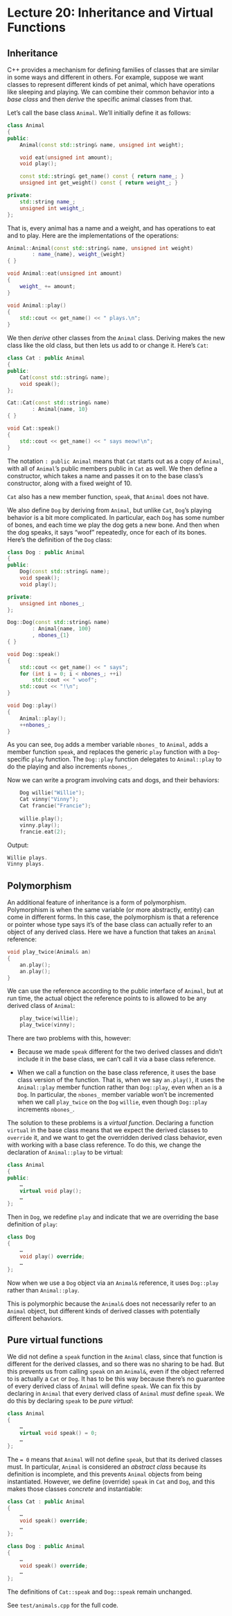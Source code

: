 # Lecture 20: Inheritance and Virtual Functions

## Inheritance

C++ provides a mechanism for defining families of classes that are similar in
some ways and different in others. For example, suppose we want classes to 
represent different kinds of pet animal, which have operations like sleeping
and playing. We can combine their common behavior into a *base class* and then
*derive* the specific animal classes from that. 

Let’s call the base class `Animal`. We’ll initially define it as follows:

```c++
class Animal
{
public:
    Animal(const std::string& name, unsigned int weight);

    void eat(unsigned int amount);
    void play();

    const std::string& get_name() const { return name_; }
    unsigned int get_weight() const { return weight_; }

private:
    std::string name_;
    unsigned int weight_;
};
```

That is, every animal has a name and a weight, and has operations to eat and 
to play. Here are the implementations of the operations:

```c++
Animal::Animal(const std::string& name, unsigned int weight)
        : name_{name}, weight_{weight}
{ }

void Animal::eat(unsigned int amount)
{
    weight_ += amount;
}

void Animal::play()
{
    std::cout << get_name() << " plays.\n";
}
```

We then *derive* other classes from the `Animal` class. Deriving makes the 
new class like the old class, but then lets us add to or change it. Here’s 
`Cat`:

```c++
class Cat : public Animal
{
public:
    Cat(const std::string& name);
    void speak();
};

Cat::Cat(const std::string& name)
        : Animal{name, 10}
{ }

void Cat::speak()
{
    std::cout << get_name() << " says meow!\n";
}
```

The notation `: public Animal` means that `Cat` starts out as a copy of 
`Animal`, with all of `Animal`’s public members public in `Cat` as well. We 
then define a constructor, which takes a name and passes it on to the base 
class’s constructor, along with a fixed weight of 10.

`Cat` also has a new member function, `speak`, that `Animal` does not have.

We also define `Dog` by deriving from `Animal`, but unlike `Cat`, `Dog`’s 
playing behavior is a bit more complicated. In particular, each `Dog` has 
some number of bones, and each time we play the dog gets a new bone. And then
when the dog speaks, it says “woof” repeatedly, once for each of its bones.
Here’s the definition of the `Dog` class:

```c++
class Dog : public Animal
{
public:
    Dog(const std::string& name);
    void speak();
    void play();

private:
    unsigned int nbones_;
};

Dog::Dog(const std::string& name)
        : Animal{name, 100}
        , nbones_{1}
{ }

void Dog::speak()
{
    std::cout << get_name() << " says";
    for (int i = 0; i < nbones_; ++i)
        std::cout << " woof";
    std::cout << "!\n";
}

void Dog::play()
{
    Animal::play();
    ++nbones_;
}
```

As you can see, `Dog` adds a member variable `nbones_` to `Animal`, adds a 
member function `speak`, and replaces the generic `play` function with a 
`Dog`-specific `play` function. The `Dog::play` function delegates to 
`Animal::play` to do the playing and also increments `nbones_`.

Now we can write a program involving cats and dogs, and their behaviors:

```c++
    Dog willie("Willie");
    Cat vinny("Vinny");
    Cat francie("Francie");
    
    willie.play();
    vinny.play();
    francie.eat(2);
```

Output:

```c++
Willie plays.
Vinny plays.
```

## Polymorphism

An additional feature of inheritance is a form of polymorphism. Polymorphism 
is when the same variable (or more abstractly, entity) can come in different 
forms. In this case, the polymorphism is that a reference or pointer whose 
type says it’s of the base class can actually refer to an object of any 
derived class. Here we have a function that takes an `Animal` reference:

```c++
void play_twice(Animal& an)
{
    an.play();
    an.play();
}
```

We can use the reference according to the public interface of `Animal`, but 
at run time, the actual object the reference points to is allowed to be any 
derived class of `Animal`:

```c++
    play_twice(willie);
    play_twice(vinny);
```

There are two problems with this, however:

  - Because we made `speak` different for the two derived classes and didn’t 
  include it in the base class, we can’t call it via a base class reference.
  
  - When we call a function on the base class reference, it uses the base 
  class version of the function. That is, when we say `an.play()`, it uses 
  the `Animal::play` member function rather than `Dog::play`, even when `an` 
  is a `Dog`. In particular, the `nbones_` member variable won’t be 
  incremented when we call `play_twice` on the `Dog` `willie`, even though 
  `Dog::play` increments `nbones_`.
  
The solution to these problems is a *virtual function*. Declaring a function 
`virtual` in the base class means that we expect the derived classes to 
`override` it, and we want to get the overridden derived class behavior, even
with working with a base class reference. To do this, we change the 
declaration of `Animal::play` to be virtual:

```c++
class Animal
{
public:
    …
    virtual void play();
    …
};
```

Then in `Dog`, we redefine `play` and indicate that we are overriding the 
base definition of `play`:

```c++
class Dog
{
    …
    void play() override;
    …
};
```

Now when we use a `Dog` object via an `Animal&` reference, it uses 
`Dog::play` rather than `Animal::play`.

This is polymorphic because the `Animal&` does not necessarily refer to an 
`Animal` object, but different kinds of derived classes with potentially 
different behaviors.

## Pure virtual functions

We did not define a `speak` function in the `Animal` class, since that 
function is different for the derived classes, and so there was no sharing to
be had. But this prevents us from calling `speak` on an `Animal&`, even if 
the object referred to is actually a `Cat` or `Dog`. It has to be this way 
because there’s no guarantee of every derived class of `Animal` will define 
`speak`. We can fix this by declaring in `Animal` that every derived class of
`Animal` *must* define `speak`. We do this by declaring `speak` to be *pure 
virtual*:
 
```c++
class Animal
{
    …
    virtual void speak() = 0;
    …
};
```

The `= 0` means that `Animal` will not define `speak`, but that its derived 
classes must. In particular, `Animal` is considered an *abstract class* 
because its definition is incomplete, and this prevents `Animal` objects from
being instantiated. However, we define (override) `speak` in `Cat` and `Dog`,
and this makes those classes *concrete* and instantiable:

```c++
class Cat : public Animal
{
    …
    void speak() override;
    …
};

class Dog : public Animal
{
    …
    void speak() override;
    …
};
```

The definitions of `Cat::speak` and `Dog::speak` remain unchanged.

See `test/animals.cpp` for the full code.
